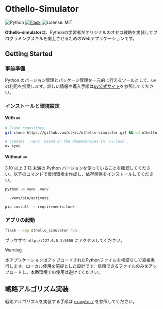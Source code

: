 # Othello-Simulator

![Python](https://img.shields.io/badge/Python-3.10%20%7C%203.11%20%7C%203.12-blue.svg?logo=python&logoColor=white&style=flat&labelColor=24292e)
[![Flask](https://img.shields.io/badge/Flask-3.1.1-3b808b.svg?logo=flask&logoColor=white&labelColor=24292e)](https://flask.palletsprojects.com/)
![License: MIT](https://img.shields.io/badge/License-MIT-yellow.svg)

**Othello-simulator**は、Pythonの学習者がオリジナルのオセロ戦略を実装してプログラミングスキルを向上させるためのWebアプリケーションです。

## Getting Started

### 事前準備

Python のバージョン管理とパッケージ管理を一元的に行えるツールとして、uv の利用を推奨します。詳しい情報や導入手順は[uv公式サイト](https://docs.astral.sh/uv/getting-started/installation/)を参照してください。

### インストールと環境設定

#### With `uv`

```bash
# Clone repository
git clone https://github.com/stkii/othello-simulator.git && cd othello-simulator/

# Creates `.venv` based on the dependencies in `uv.lock`.
uv sync
```

#### Without `uv`

3.10 以上 3.13 未満の Python バージョンを使っていることを確認してください。以下のコマンドで仮想環境を作成し、依存関係をインストールしてください。

```bash
python -m venv .venv

. .venv/bin/activate

pip install -r requirements.lock
```

### アプリの起動

```bash
flask --app othello_simulator run
```

ブラウザで `http://127.0.0.1:5000` にアクセスしてください。

> [!WARNING]
> 本アプリケーションはアップロードされたPythonファイルを検証なしで直接実行します。ローカル使用を前提とした設計です。信頼できるファイルのみをアップロードし、本番環境での使用は避けてください。

## 戦略アルゴリズム実装

戦略アルゴリズムを実装する手順は [`examples/`](https://github.com/stkii/othello-simulator/tree/main/examples) を参照してください。
